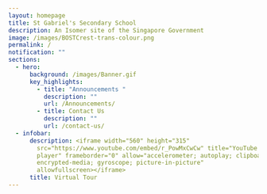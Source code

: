 ```yaml
---
layout: homepage
title: St Gabriel's Secondary School
description: An Isomer site of the Singapore Government
image: /images/BOSTCrest-trans-colour.png
permalink: /
notification: ""
sections:
  - hero:
      background: /images/Banner.gif
      key_highlights:
        - title: "Announcements "
          description: ""
          url: /Announcements/
        - title: Contact Us
          description: ""
          url: /contact-us/
  - infobar:
      description: <iframe width="560" height="315"
        src="https://www.youtube.com/embed/r_PowMxCwCw" title="YouTube video
        player" frameborder="0" allow="accelerometer; autoplay; clipboard-write;
        encrypted-media; gyroscope; picture-in-picture"
        allowfullscreen></iframe>
      title: Virtual Tour
---
```

